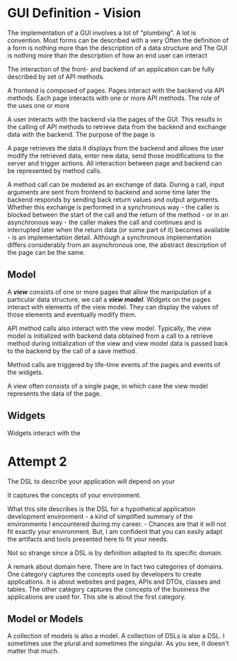 # GUI Definition - Vision
The implementation of a GUI involves a lot of "plumbing".
A lot is convention.
Most forms can be described with a very 
Often the definition of a form is nothing more than the description of a data structure and
The GUI is nothing more than the description of how an end user can interact

The interaction of the front- and backend of an application can be fully described by set of API methods.

A frontend is composed of pages. Pages interact with the backend via API methods. Each page interacts with one or more API methods. The role of the uses one or more 

A user interacts with the backend via the pages of the GUI. This results in the calling of API methods to retrieve data from the backend and  exchange data with the backend. The purpose of the page is

A page retrieves the data it displays from the backend and allows the user modify the retrieved data, enter new data, send those modifications to the server and trigger actions. All interaction between page and backend can be represented by method calls.

A method call can be modeled as an exchange of data. During a call, input arguments are sent from frontend to backend and some time later the backend responds by sending back return values and output arguments. Whether this exchange is performed in a synchronous way - the caller is blocked between the start of the call and the return of the method - or in an asynchronous way - the caller makes the call and continues and is interrupted later when the return data (or some part of it) becomes available - is an implementation detail. Although a synchronous implementation differs considerably from an asynchronous one, the abstract description of the page can be the same.

## Model
 
A ***view*** consists of one or more pages that allow the manipulation of a particular data structure, we call a ***view model***. Widgets on the pages interact with elements of the view model. They can display the values of those elements and eventually modify them.

API method calls also interact with the view model. Typically, the view model is initialized with backend data obtained from a call to a retrieve method during initialization of the view and view model data is passed back to the backend by the call of a save method.

Method calls are triggered by life-time events of the pages and events of the widgets.

A view often consists of a single page, in which case the view model represents the data of the page. 
 

## Widgets
Widgets interact with the 

# Attempt 2

The DSL to describe your application will depend on your 

It captures the concepts of your environment.

What this site describes is the DSL for a hypothetical application development environment - a kind of simplified summary of the environments I encountered during my career. - Chances are that it will not fit exactly your environment. But, I am confident that you can easily adapt the artifacts and tools presented here to fit your needs.

Not so strange since a DSL is by definition adapted to its specific domain.

A remark about domain here. There are in fact two categories of domains. 
One category captures the concepts used by developers to create applications. It is about websites and pages, APIs and DTOs, classes and tables. The other category captures the concepts of the business the applications are used for. This site is about the first category.

## Model or Models
A collection of models is also a model. A collection of DSLs is also a DSL. I sometimes use the plural and sometimes the singular. As you see, it doesn't matter that much.